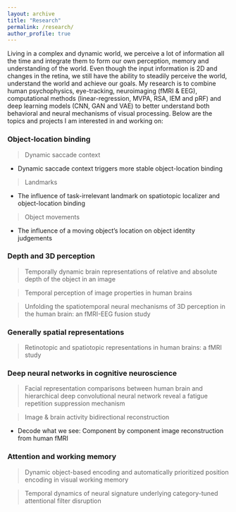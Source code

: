 ```yaml
---
layout: archive
title: "Research"
permalink: /research/
author_profile: true
---
```


Living in a complex and dynamic world, we perceive a lot of information all the time and integrate them to form our own perception, memory and understanding of the world. 
Even though the input information is 2D and changes in the retina, we still have the ability to steadily perceive the world, understand the world and achieve our goals. 
My research is to combine human psychophysics, eye-tracking, neuroimaging (fMRI & EEG), computational methods (linear-regression, MVPA, RSA, IEM and pRF) and deep learning models (CNN, GAN and VAE) 
to better understand both behavioral and neural mechanisms of visual processing. 
Below are the topics and projects I am interested in and working on: 

### Object-location binding  
> Dynamic saccade context  
- Dynamic saccade context triggers more stable object-location binding  

<!--
A gating mechanism of spatiotopic object-location binding  
-->

> Landmarks  
- The influence of task-irrelevant landmark on spatiotopic localizer and object-location binding     

<!--
The influence of task-relevant landmark on object-location binding  
-->

> Object movements  
- The influence of a moving object’s location on object identity judgements    

<!--
The influence of movement predictability influence object-trajectory binding of a moving object  
-->

### Depth and 3D perception  
> Temporally dynamic brain representations of relative and absolute depth of the object in an image  

> Temporal perception of image properties in human brains  

> Unfolding the spatiotemporal neural mechanisms of 3D perception in the human brain: an fMRI-EEG fusion study  

<!--
Reconstruction “Small in the distance and big on the contrary” from human brain activity  
An fMRI and EEG dataset of 3D perception task  
How 3D location influence object identity judgement?  
-->

### Generally spatial representations  
> Retinotopic and spatiotopic representations in human brains: a fMRI study

<!--
Simulate spatial encoding across eye movements using RNN or SNN**
-->

### Deep neural networks in cognitive neuroscience  
> Facial representation comparisons between human brain and hierarchical deep convolutional neural network reveal a fatigue repetition suppression mechanism  

> Image & brain activity bidirectional reconstruction  
- Decode what we see: Component by component image reconstruction from human fMRI  

<!--
Prediction of brain activity from what you see using self-supervised learning  
Face Wheels: construct customized continuous face spaces  
-->

### Attention and working memory  
> Dynamic object-based encoding and automatically prioritized position encoding in visual working memory  

> Temporal dynamics of neural signature underlying category-tuned attentional filter disruption  